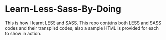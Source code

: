 Learn-Less-Sass-By-Doing
========================

This is how I learnt LESS and SASS. This repo contains both LESS and SASS codes and their transpiled codes, also a sample HTML is provided for each to show in action. 
